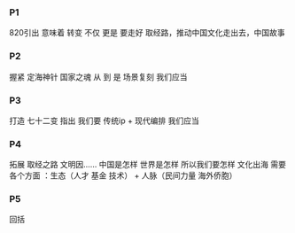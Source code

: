 

### P1

820引出
意味着 转变
不仅 更是
要走好 取经路，推动中国文化走出去，中国故事

### P2

握紧 定海神针
国家之魂
从 到 是
场景复刻
我们应当

### P3

打造 七十二变
指出
我们要
传统ip + 现代编排
我们应当

### P4

拓展 取经之路
文明因……
中国是怎样 世界是怎样 所以我们要怎样
文化出海 需要各个方面 ：生态（人才 基金 技术） + 人脉（民间力量 海外侨胞） 

### P5

回括

